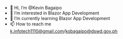 - 👋 Hi, I’m @Kevin Bagaipo
- 👀 I’m interested in Blazor App Development
- 🌱 I’m currently learning Blazor App Development
- 📫 How to reach me k.infotech1110@gmail.com/kobagaipo@dswd.gov.ph

<!---
vinz1242/vinz1242 is a ✨ special ✨ repository because its `README.md` (this file) appears on your GitHub profile.
You can click the Preview link to take a look at your changes.
--->
